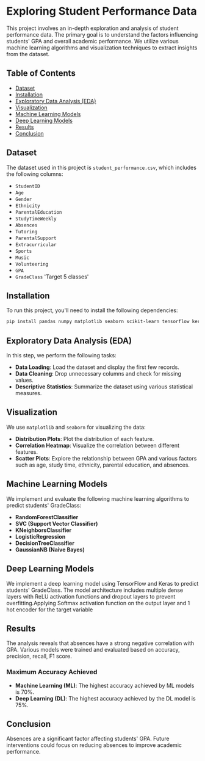 # Exploring Student Performance Data

This project involves an in-depth exploration and analysis of student performance data. The primary goal is to understand the factors influencing students' GPA and overall academic performance. We utilize various machine learning algorithms and visualization techniques to extract insights from the dataset.

## Table of Contents
- [Dataset](#dataset)
- [Installation](#installation)
- [Exploratory Data Analysis (EDA)](#exploratory-data-analysis-eda)
- [Visualization](#visualization)
- [Machine Learning Models](#machine-learning-models)
- [Deep Learning Models](#deep-learning-models)
- [Results](#results)
- [Conclusion](#conclusion)


## Dataset
The dataset used in this project is `student_performance.csv`, which includes the following columns:
- `StudentID`
- `Age`
- `Gender`
- `Ethnicity`
- `ParentalEducation`
- `StudyTimeWeekly`
- `Absences`
- `Tutoring`
- `ParentalSupport`
- `Extracurricular`
- `Sports`
- `Music`
- `Volunteering`
- `GPA`
- `GradeClass` 'Target 5 classes' 

## Installation
To run this project, you'll need to install the following dependencies:
```bash
pip install pandas numpy matplotlib seaborn scikit-learn tensorflow keras
```

## Exploratory Data Analysis (EDA)

In this step, we perform the following tasks:

- **Data Loading**: Load the dataset and display the first few records.
- **Data Cleaning**: Drop unnecessary columns and check for missing values.
- **Descriptive Statistics**: Summarize the dataset using various statistical measures.

## Visualization
We use `matplotlib` and `seaborn` for visualizing the data:

- **Distribution Plots**: Plot the distribution of each feature.
- **Correlation Heatmap**: Visualize the correlation between different features.
- **Scatter Plots**: Explore the relationship between GPA and various factors such as age, study time, ethnicity, parental education, and absences.

## Machine Learning Models
We implement and evaluate the following machine learning algorithms to predict students' GradeClass:

- **RandomForestClassifier**
- **SVC (Support Vector Classifier)**
- **KNeighborsClassifier**
- **LogisticRegression**
- **DecisionTreeClassifier**
- **GaussianNB (Naive Bayes)**

## Deep Learning Models
We implement a deep learning model using TensorFlow and Keras to predict students' GradeClass. The model architecture includes multiple dense layers with ReLU activation functions and dropout layers to prevent overfitting.Applying Softmax activation function on the output layer and 1 hot encoder for the target variable

## Results
The analysis reveals that absences have a strong negative correlation with GPA. Various models were trained and evaluated based on accuracy, precision, recall, F1 score.

### Maximum Accuracy Achieved
- **Machine Learning (ML)**: The highest accuracy achieved by ML models is 70%.
- **Deep Learning (DL)**: The highest accuracy achieved by the DL model is 75%.

## Conclusion
Absences are a significant factor affecting students' GPA. Future interventions could focus on reducing absences to improve academic performance.


